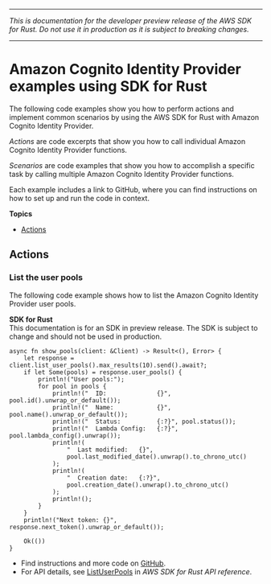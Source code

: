 --------

 *This is documentation for the developer preview release of the AWS SDK for Rust\. Do not use it in production as it is subject to breaking changes\.* 

--------

# Amazon Cognito Identity Provider examples using SDK for Rust<a name="rust_cognito-identity-provider_code_examples"></a>

The following code examples show you how to perform actions and implement common scenarios by using the AWS SDK for Rust with Amazon Cognito Identity Provider\.

*Actions* are code excerpts that show you how to call individual Amazon Cognito Identity Provider functions\.

*Scenarios* are code examples that show you how to accomplish a specific task by calling multiple Amazon Cognito Identity Provider functions\.

Each example includes a link to GitHub, where you can find instructions on how to set up and run the code in context\.

**Topics**
+ [Actions](#w14aac14b9c19c13)

## Actions<a name="w14aac14b9c19c13"></a>

### List the user pools<a name="cognito-identity-provider_ListUserPools_rust_topic"></a>

The following code example shows how to list the Amazon Cognito Identity Provider user pools\.

**SDK for Rust**  
This documentation is for an SDK in preview release\. The SDK is subject to change and should not be used in production\.
  

```
async fn show_pools(client: &Client) -> Result<(), Error> {
    let response = client.list_user_pools().max_results(10).send().await?;
    if let Some(pools) = response.user_pools() {
        println!("User pools:");
        for pool in pools {
            println!("  ID:              {}", pool.id().unwrap_or_default());
            println!("  Name:            {}", pool.name().unwrap_or_default());
            println!("  Status:          {:?}", pool.status());
            println!("  Lambda Config:   {:?}", pool.lambda_config().unwrap());
            println!(
                "  Last modified:   {}",
                pool.last_modified_date().unwrap().to_chrono_utc()
            );
            println!(
                "  Creation date:   {:?}",
                pool.creation_date().unwrap().to_chrono_utc()
            );
            println!();
        }
    }
    println!("Next token: {}", response.next_token().unwrap_or_default());

    Ok(())
}
```
+  Find instructions and more code on [GitHub](https://github.com/awsdocs/aws-doc-sdk-examples/tree/main/rust_dev_preview/cognitoidentityprovider#code-examples)\. 
+  For API details, see [ListUserPools](https://docs.rs/releases/search?query=aws-sdk) in *AWS SDK for Rust API reference*\. 